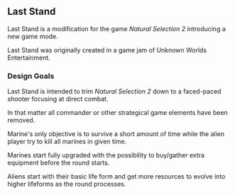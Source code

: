 ## Last Stand
Last Stand is a modification for the game *Natural Selection 2* introducing a new game mode.

Last Stand was originally created in a game jam of Unknown Worlds Entertainment.

### Design Goals

Last Stand is intended to trim *Natural Selection 2* down to a faced-paced shooter focusing at direct combat.

In that matter all commander or other strategical game elements have been removed.

Marine's only objective is to survive a short amount of time while the alien player try to kill all marines in given time.

Marines start fully upgraded with the possibility to buy/gather extra equipment before the round starts.

Aliens start with their basic life form and get more resources to evolve into higher lifeforms as the round processes.


